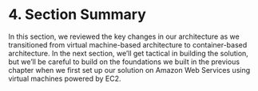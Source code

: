 # 4. Section Summary

In this section, we reviewed the key changes in our architecture as we transitioned from virtual machine-based architecture to container-based architecture. In the next section, we’ll get tactical in building the solution, but we’ll be careful to build on the foundations we built in the previous chapter when we first set up our solution on Amazon Web Services using virtual machines powered by EC2.